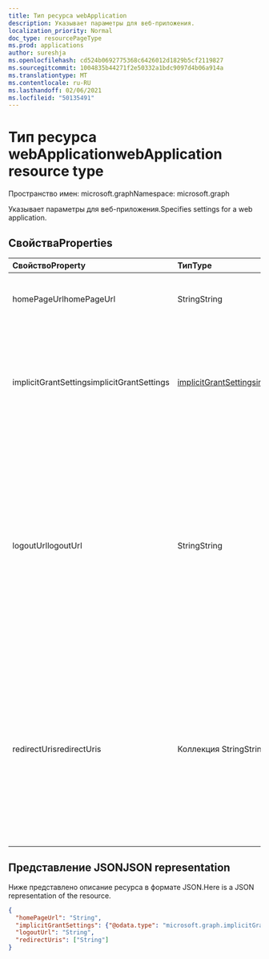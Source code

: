 ```yaml
---
title: Тип ресурса webApplication
description: Указывает параметры для веб-приложения.
localization_priority: Normal
doc_type: resourcePageType
ms.prod: applications
author: sureshja
ms.openlocfilehash: cd524b0692775368c6426012d1829b5cf2119827
ms.sourcegitcommit: 1004835b44271f2e50332a1bdc9097d4b06a914a
ms.translationtype: MT
ms.contentlocale: ru-RU
ms.lasthandoff: 02/06/2021
ms.locfileid: "50135491"
---
```

# <a name="webapplication-resource-type"></a><span data-ttu-id="32f84-103">Тип ресурса webApplication</span><span class="sxs-lookup"><span data-stu-id="32f84-103">webApplication resource type</span></span>

<span data-ttu-id="32f84-104">Пространство имен: microsoft.graph</span><span class="sxs-lookup"><span data-stu-id="32f84-104">Namespace: microsoft.graph</span></span>

<span data-ttu-id="32f84-105">Указывает параметры для веб-приложения.</span><span class="sxs-lookup"><span data-stu-id="32f84-105">Specifies settings for a web application.</span></span>

## <a name="properties"></a><span data-ttu-id="32f84-106">Свойства</span><span class="sxs-lookup"><span data-stu-id="32f84-106">Properties</span></span>

| <span data-ttu-id="32f84-107">Свойство</span><span class="sxs-lookup"><span data-stu-id="32f84-107">Property</span></span> | <span data-ttu-id="32f84-108">Тип</span><span class="sxs-lookup"><span data-stu-id="32f84-108">Type</span></span> | <span data-ttu-id="32f84-109">Описание</span><span class="sxs-lookup"><span data-stu-id="32f84-109">Description</span></span> |
|:---------|:-----|:------------|
| <span data-ttu-id="32f84-110">homePageUrl</span><span class="sxs-lookup"><span data-stu-id="32f84-110">homePageUrl</span></span> | <span data-ttu-id="32f84-111">String</span><span class="sxs-lookup"><span data-stu-id="32f84-111">String</span></span> | <span data-ttu-id="32f84-112">Главная или начальная страница приложения.</span><span class="sxs-lookup"><span data-stu-id="32f84-112">Home page or landing page of the application.</span></span> |
| <span data-ttu-id="32f84-113">implicitGrantSettings</span><span class="sxs-lookup"><span data-stu-id="32f84-113">implicitGrantSettings</span></span> | [<span data-ttu-id="32f84-114">implicitGrantSettings</span><span class="sxs-lookup"><span data-stu-id="32f84-114">implicitGrantSettings</span></span>](implicitgrantsettings.md)| <span data-ttu-id="32f84-115">Указывает, может ли это веб-приложение запрашивать маркеры с помощью неявного потока OAuth 2.0.</span><span class="sxs-lookup"><span data-stu-id="32f84-115">Specifies whether this web application can request tokens using the OAuth 2.0 implicit flow.</span></span> |
| <span data-ttu-id="32f84-116">logoutUrl</span><span class="sxs-lookup"><span data-stu-id="32f84-116">logoutUrl</span></span> | <span data-ttu-id="32f84-117">String</span><span class="sxs-lookup"><span data-stu-id="32f84-117">String</span></span> | <span data-ttu-id="32f84-118">Указывает URL-адрес, используемый службой проверки подлинности корпорации Майкрософт для выхода пользователя с помощью [основного канала](https://openid.net/specs/openid-connect-frontchannel-1_0.html), [обратного канала](https://openid.net/specs/openid-connect-backchannel-1_0.html) или протоколов выхода SAML.</span><span class="sxs-lookup"><span data-stu-id="32f84-118">Specifies the URL that will be used by Microsoft's authorization service to logout an user using [front-channel](https://openid.net/specs/openid-connect-frontchannel-1_0.html), [back-channel](https://openid.net/specs/openid-connect-backchannel-1_0.html) or SAML logout protocols.</span></span> |
| <span data-ttu-id="32f84-119">redirectUris</span><span class="sxs-lookup"><span data-stu-id="32f84-119">redirectUris</span></span> | <span data-ttu-id="32f84-120">Коллекция String</span><span class="sxs-lookup"><span data-stu-id="32f84-120">String collection</span></span> | <span data-ttu-id="32f84-121">Указывает URL-адреса, в которые отправляются маркеры пользователей для входов, или IS перенаправления, в которые отправляются коды авторизации OAuth 2.0 и маркеры доступа.</span><span class="sxs-lookup"><span data-stu-id="32f84-121">Specifies the URLs where user tokens are sent for sign-in, or the redirect URIs where OAuth 2.0 authorization codes and access tokens are sent.</span></span> |

## <a name="json-representation"></a><span data-ttu-id="32f84-122">Представление JSON</span><span class="sxs-lookup"><span data-stu-id="32f84-122">JSON representation</span></span>
<span data-ttu-id="32f84-123">Ниже представлено описание ресурса в формате JSON.</span><span class="sxs-lookup"><span data-stu-id="32f84-123">Here is a JSON representation of the resource.</span></span>

<!-- {
  "blockType": "resource",
  "optionalProperties": [

  ],
  "@odata.type": "microsoft.graph.webApplication"
}-->

```json
{
  "homePageUrl": "String",
  "implicitGrantSettings": {"@odata.type": "microsoft.graph.implicitGrantSettings"},
  "logoutUrl": "String",
  "redirectUris": ["String"]
}

```


<!-- uuid: 8fcb5dbc-d5aa-4681-8e31-b001d5168d79
2015-10-25 14:57:30 UTC -->
<!--
{
  "type": "#page.annotation",
  "description": "webApplication resource",
  "keywords": "",
  "section": "documentation",
  "tocPath": "",
  "suppressions": []
}
-->

